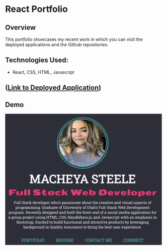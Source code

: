 # React Portfolio

## Overview

This portfolio showcases my recent work in which you can visit the deployed applications and the Github repositories. 

## Technologies Used:

- React, CSS, HTML, Javascript

## ([Link to Deployed Application](https://msteele77.github.io/react-portfolio/))


## Demo

![screenshot](src/assets/images/example.png)

